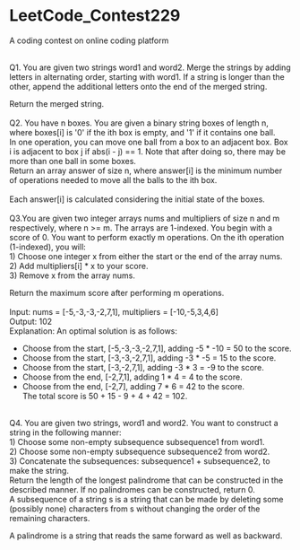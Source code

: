# LeetCode_Contest229
A coding contest on online coding platform<br/><br/>

Q1. You are given two strings word1 and word2. Merge the strings by adding letters in alternating order, starting with word1. If a string is longer than the other, append the additional letters onto the end of the merged string.<br/>

Return the merged string.<br/><br/>
Q2. You have n boxes. You are given a binary string boxes of length n, where boxes[i] is '0' if the ith box is empty, and '1' if it contains one ball.<br/>
In one operation, you can move one ball from a box to an adjacent box. Box i is adjacent to box j if abs(i - j) == 1. Note that after doing so, there may be more than one ball in some boxes.<br/>
Return an array answer of size n, where answer[i] is the minimum number of operations needed to move all the balls to the ith box.<br />
<br/>
Each answer[i] is calculated considering the initial state of the boxes.<br/><br/>
Q3.You are given two integer arrays nums and multipliers of size n and m respectively, where n >= m. The arrays are 1-indexed.
You begin with a score of 0. You want to perform exactly m operations. On the ith operation (1-indexed), you will:<br/>
    1) Choose one integer x from either the start or the end of the array nums.<br/>
    2) Add multipliers[i] * x to your score.<br/>
    3) Remove x from the array nums.<br/>
    
Return the maximum score after performing m operations.<br/><br />
Input: nums = [-5,-3,-3,-2,7,1], multipliers = [-10,-5,3,4,6]<br/>
Output: 102<br />
Explanation: An optimal solution is as follows:<br />
- Choose from the start, [-5,-3,-3,-2,7,1], adding -5 * -10 = 50 to the score.<br />
- Choose from the start, [-3,-3,-2,7,1], adding -3 * -5 = 15 to the score.<br />
- Choose from the start, [-3,-2,7,1], adding -3 * 3 = -9 to the score.<br />
- Choose from the end, [-2,7,1], adding 1 * 4 = 4 to the score.<br />
- Choose from the end, [-2,7], adding 7 * 6 = 42 to the score. <br />
The total score is 50 + 15 - 9 + 4 + 42 = 102.<br /><br/>

Q4. You are given two strings, word1 and word2. You want to construct a string in the following manner:<br/>
    1) Choose some non-empty subsequence subsequence1 from word1.<br/>
    2) Choose some non-empty subsequence subsequence2 from word2.<br />
    3) Concatenate the subsequences: subsequence1 + subsequence2, to make the string. <br/>
Return the length of the longest palindrome that can be constructed in the described manner. If no palindromes can be constructed, return 0.<br/>
A subsequence of a string s is a string that can be made by deleting some (possibly none) characters from s without changing the order of the remaining characters.

A palindrome is a string that reads the same forward as well as backward.
